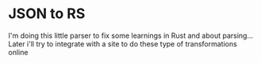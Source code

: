 # JSON to RS

I'm doing this little parser to fix some learnings in Rust and about parsing...
Later i'll try to integrate with a site to do these type of transformations online